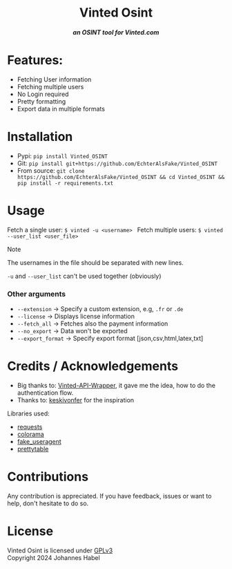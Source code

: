 <h1 align="center">Vinted Osint</h1>
<h5 align="center">an OSINT tool for Vinted.com</h5>


# Features:
- Fetching User information
- Fetching multiple users
- No Login required
- Pretty formatting
- Export data in multiple formats

# Installation
- Pypi: `pip install Vinted_OSINT`
- Git: `pip install git+https://github.com/EchterAlsFake/Vinted_OSINT`
- From source: `git clone https://github.com/EchterAlsFake/Vinted_OSINT && cd Vinted_OSINT && pip install -r requirements.txt`

# Usage
Fetch a single user: `$ vinted -u <username> `
Fetch multiple users: `$ vinted --user_list <user_file>`

> [!NOTE]
> The usernames in the file should be separated with new lines.

`-u` and `--user_list` can't be used together (obviously)
### Other arguments

- `--extension` -> Specify a custom extension, e.g, `.fr` or `.de`
- `--license` -> Displays license information
- `--fetch_all` -> Fetches also the payment information
- `--no_export` -> Data won't be exported
- `--export_format` -> Specify export format [json,csv,html,latex,txt]

# Credits / Acknowledgements

- Big thanks to: [Vinted-API-Wrapper](https://github.com/herissondev/vinted-api-wrapper), it gave me the idea, how to do 
  the authentication flow.
- Thanks to: [keskivonfer](https://github.com/megadose/keskivonfer) for the inspiration

Libraries used:

- [requests](https://github.com/psf/requests)
- [colorama](https://github.com/tartley/colorama)
- [fake_useragent](https://github.com/fake-useragent/fake-useragent)
- [prettytable](https://github.com/jazzband/prettytable)


# Contributions
Any contribution is appreciated. If you have feedback, issues or want to help,
don't hesitate to do so.

# License
Vinted Osint is licensed under [GPLv3](https://www.gnu.org/licenses/gpl-3.0.en.html)
<br>Copyright 2024 Johannes Habel



